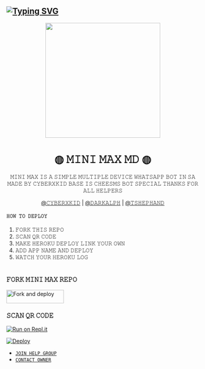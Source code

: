 ## [![Typing SVG](https://readme-typing-svg.herokuapp.com?font=Rockstar-ExtraBold&color=FF00FF&lines=𝚆𝙴𝙻𝙲𝙾𝙼𝙴+𝚃𝙾+𝙼𝙸𝙽𝙸+𝙼𝙰𝚇+𝚆𝙰+𝙱𝙾𝚃+𝚁𝙴𝙿𝙾.;𝙲𝚁𝙴𝙰𝚃𝙴𝙳+𝙱𝚈+𝙲𝚈𝙱𝙴𝚁𝚇𝙺𝙸𝙳+𝙾𝙵𝙲;𝚃𝙷𝙸𝚂+𝙸𝚂+𝙰+𝚂𝙸𝙼𝙿𝙻𝙴+𝙱𝙾𝚃;𝙰𝙽𝙳+𝙸𝙽𝙲𝙻𝚄𝙳𝙴+𝙼𝙾𝚁𝙴+𝙵𝙴𝙰𝚃𝚄𝚁𝙴𝚂;𝘛𝘏𝘈𝘕𝘒𝘚+𝘍𝘙𝘖+𝘝𝘐𝘚𝘐𝘛𝘐𝘕𝘎+𝘔𝘠+𝘎𝘐𝘛)](https://git.io/typing-svg)

<div align="center">
  <img src="https://te.legra.ph/file/9fd052cabef54d2b404a8.jpg" width="300" height="300">
  
#  ◍ 𝙼𝙸𝙽𝙸 𝙼𝙰𝚇 𝙼𝙳  ◍ 
<div align="center">
𝙼𝙸𝙽𝙸 𝙼𝙰𝚇 𝙸𝚂 𝙰 𝚂𝙸𝙼𝙿𝙻𝙴 𝙼𝚄𝙻𝚃𝙸𝙿𝙻𝙴 𝙳𝙴𝚅𝙸𝙲𝙴 𝚆𝙷𝙰𝚃𝚂𝙰𝙿𝙿 𝙱𝙾𝚃 𝙸𝙽 𝚂𝙰 𝙼𝙰𝙳𝙴 𝙱𝚈 𝙲𝚈𝙱𝙴𝚁𝚇𝙺𝙸𝙳 𝙱𝙰𝚂𝙴 𝙸𝚂 𝙲𝙷𝙴𝙴𝚂𝙼𝚂 𝙱𝙾𝚃 𝚂𝙿𝙴𝙲𝙸𝙰𝙻 𝚃𝙷𝙰𝙽𝙺𝚂 𝙵𝙾𝚁 𝙰𝙻𝙻 𝙷𝙴𝙻𝙿𝙴𝚁𝚂
  
 [@𝙲𝚈𝙱𝙴𝚁𝚇𝙺𝙸𝙳]() | [@𝙳𝙰𝚁𝙺𝙰𝙻𝙿𝙷]() | [@𝚃𝚂𝙷𝙴𝙿𝙷𝙰𝙽𝙳]() 

<div align="left">

#### ```𝙷𝙾𝚆 𝚃𝙾 𝙳𝙴𝙿𝙻𝙾𝚈 ```
1. 𝙵𝙾𝚁𝙺 𝚃𝙷𝙸𝚂 𝚁𝙴𝙿𝙾
2. 𝚂𝙲𝙰𝙽 𝚀𝚁 𝙲𝙾𝙳𝙴
3. 𝙼𝙰𝙺𝙴 𝙷𝙴𝚁𝙾𝙺𝚄 𝙳𝙴𝙿𝙻𝙾𝚈 𝙻𝙸𝙽𝙺 𝚈𝙾𝚄𝚁 𝙾𝚆𝙽
4. 𝙰𝙳𝙳 𝙰𝙿𝙿 𝙽𝙰𝙼𝙴 𝙰𝙽𝙳 𝙳𝙴𝙿𝙻𝙾𝚈 
5. 𝚆𝙰𝚃𝙲𝙷 𝚈𝙾𝚄𝚁 𝙷𝙴𝚁𝙾𝙺𝚄 𝙻𝙾𝙶
  
# 
### 𝙵𝙾𝚁𝙺 𝙼𝙸𝙽𝙸 𝙼𝙰𝚇 𝚁𝙴𝙿𝙾
 <p align="left">
<a href="https://github.com/CYBERXKID/Mini-Max/fork"><img align="center" src="https://i.imgur.com/t1fC4oE.jpeg" alt="Fork and deploy" height="35" width="150" /></a>

### 𝚂𝙲𝙰𝙽 𝚀𝚁 𝙲𝙾𝙳𝙴 
[![Run on Repl.it](https://repl.it/badge/github/quiec/whatsasena)](https://replit.com/@Cyberm/MINI-MAX-MD-QR-CODE?v=1?outputonly=1&lite=1#index.js)

[![Deploy](https://www.herokucdn.com/deploy/button.svg)](https://heroku.com/deploy?template=https://github.com/CYBERXKID/Mini-Max)



+ [`𝙹𝙾𝙸𝙽 𝙷𝙴𝙻𝙿 𝙶𝚁𝙾𝚄𝙿`](https://chat.whatsapp.com/KYvD0uan1KKLUSTtMHV9vi) 
+ [`𝙲𝙾𝙽𝚃𝙰𝙲𝚃 𝙾𝚆𝙽𝙴𝚁`](https://wa.me/94715166712?text=From_Queen_Elisa_Md_Repo💃)

  
